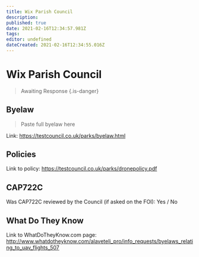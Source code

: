 ```yaml
---
title: Wix Parish Council
description: 
published: true
date: 2021-02-16T12:34:57.981Z
tags: 
editor: undefined
dateCreated: 2021-02-16T12:34:55.016Z
---
```


# Wix Parish Council
>  Awaiting Response
> {.is-danger}

## Byelaw
> Paste full byelaw here

Link:
https://testcouncil.co.uk/parks/byelaw.html

## Policies
Link to policy:
https://testcouncil.co.uk/parks/dronepolicy.pdf

## CAP722C

Was CAP722C reviewed by the Council (if asked on the FOI): Yes / No

## What Do They Know

Link to WhatDoTheyKnow.com page:
http://www.whatdotheyknow.com/alaveteli_pro/info_requests/byelaws_relating_to_uav_flights_507

